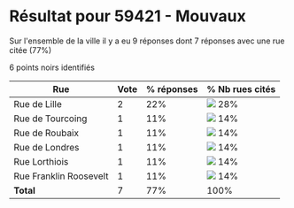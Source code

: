 # Résultat pour 59421 - Mouvaux

Sur l'ensemble de la ville il y a eu 9 réponses dont 7 réponses avec une rue citée (77%)

6 points noirs identifiés

| Rue | Vote | % réponses | % Nb rues cités|
|-----|------|------------|----------------|
| Rue de Lille | 2 | 22% | <img src="../../img/bar_28.gif" />&nbsp;28%|
| Rue de Tourcoing | 1 | 11% | <img src="../../img/bar_14.gif" />&nbsp;14%|
| Rue de Roubaix | 1 | 11% | <img src="../../img/bar_14.gif" />&nbsp;14%|
| Rue de Londres | 1 | 11% | <img src="../../img/bar_14.gif" />&nbsp;14%|
| Rue Lorthiois | 1 | 11% | <img src="../../img/bar_14.gif" />&nbsp;14%|
| Rue Franklin Roosevelt | 1 | 11% | <img src="../../img/bar_14.gif" />&nbsp;14%|
| **Total** | 7 | 77% | 100%|
